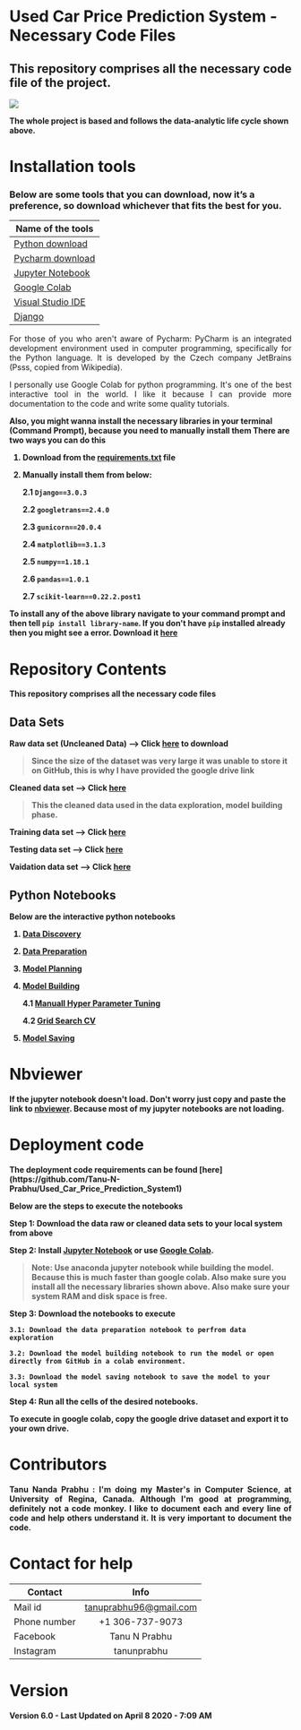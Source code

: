 # Used Car Price Prediction System - Necessary Code Files 

## This repository comprises all the necessary code file of the project.

<img src = "https://i.imgur.com/aJMp43P.png">

<b align = "justify"> The whole project is based and follows the data-analytic life cycle shown above.</b>


# Installation tools

### Below are some tools that you can download, now it’s a preference, so download whichever that fits the best for you.

| Name of the tools | 
| ------------- |
|[Python download](https://www.python.org/downloads/)|
|[Pycharm download](https://www.jetbrains.com/pycharm/download/#section=windows)|
|[Jupyter Notebook](https://jupyter.org/install)|
|[Google Colab](https://colab.research.google.com/notebooks/welcome.ipynb)|
|[Visual Studio IDE](https://code.visualstudio.com/)|
|[Django](https://www.djangoproject.com/)|



<p align="justify"> For those of you who aren't aware of Pycharm: PyCharm is an integrated development environment used in computer programming, specifically for the Python language. It is developed by the Czech company JetBrains (Psss, copied from Wikipedia).</p>

<p align = "justify">I personally use Google Colab for python programming. It's one of the best interactive tool in the world. I like it because I can provide more documentation to the code and write some quality tutorials.</p>

<b>Also, you might wanna install the necessary libraries in your terminal (Command Prompt), because you need to manually install them<b>
There are two ways you can do this
1. Download from the [requirements.txt](https://github.com/Tanu-N-Prabhu/Used_Car_Price_Prediction_System1/blob/master/requirements.txt) file 
  
2. Manually install them from below:

    2.1 `Django==3.0.3`
    
    2.2 `googletrans==2.4.0`
    
    2.3 `gunicorn==20.0.4`
    
    2.4 `matplotlib==3.1.3`
    
    2.5 `numpy==1.18.1`
    
    2.6 `pandas==1.0.1`
    
    2.7 `scikit-learn==0.22.2.post1`
    
To install any of the above library navigate to your command prompt and then tell `pip install library-name`. If you don't have `pip` installed already then you might see a error. Download it [here](https://pypi.org/project/pip/)



# Repository Contents

<b>This repository comprises all the necessary code files</b>

## Data Sets

Raw data set (Uncleaned Data) --> Click [here](https://drive.google.com/open?id=10uHx8frC71x5cpAPEcyUwjRzW5fJe4GU) to download
> Since the size of the dataset was very large it was unable to store it on GitHub, this is why I have provided the google drive link

Cleaned data set --> Click [here](https://github.com/Tanu-N-Prabhu/UsedCarPricePredictionSystem-Files/tree/master/Cleaned%20Dataset)
> This the cleaned data used in the data exploration, model building phase. 

Training data set --> Click [here](https://github.com/Tanu-N-Prabhu/UsedCarPricePredictionSystem-Files/tree/master/Testing%20set)

Testing data set --> Click [here](https://github.com/Tanu-N-Prabhu/UsedCarPricePredictionSystem-Files/tree/master/Testing%20set)

Vaidation data set --> Click [here](https://github.com/Tanu-N-Prabhu/UsedCarPricePredictionSystem-Files/tree/master/Validation%20set)

## Python Notebooks
Below are the interactive python notebooks

1. [Data Discovery](https://github.com/Tanu-N-Prabhu/UsedCarPricePredictionSystem-Files/blob/master/Discovery.ipynb)

2. [Data Preparation](https://github.com/Tanu-N-Prabhu/UsedCarPricePredictionSystem-Files/blob/master/Data_Preparation.ipynb)

3. [Model Planning](https://github.com/Tanu-N-Prabhu/UsedCarPricePredictionSystem-Files/blob/master/Model_Planning.ipynb)

4. [Model Building](https://github.com/Tanu-N-Prabhu/UsedCarPricePredictionSystem-Files/blob/master/Model_Building.ipynb)

    4.1 [Manuall Hyper Parameter Tuning](https://github.com/Tanu-N-Prabhu/UsedCarPricePredictionSystem-Files/blob/master/Random_Forest_Manual_tuning_of_parameters.ipynb)
    
    4.2 [Grid Search CV](https://github.com/Tanu-N-Prabhu/UsedCarPricePredictionSystem-Files/blob/master/Random_Forest_Using_Grid_Search_CV.ipynb)

5. [Model Saving](https://github.com/Tanu-N-Prabhu/UsedCarPricePredictionSystem-Files/blob/master/Model_Saving.ipynb)


# Nbviewer

<b align = "justify">If the jupyter notebook doesn't load. Don't worry just copy and paste the link to [nbviewer](https://nbviewer.jupyter.org). Because most of my jupyter notebooks are not loading.</b>

# Deployment code
 
<p> The deployment code requirements can be found [here](https://github.com/Tanu-N-Prabhu/Used_Car_Price_Prediction_System1)

Below are the steps to execute the notebooks

Step 1: Download the data raw or cleaned data sets to your local system from above

Step 2: Install [Jupyter Notebook](https://jupyter.org/) or use [Google Colab](https://colab.research.google.com/).
> Note: Use anaconda jupyter notebook while building the model. Because this is much faster than google colab. Also make sure you install all the necessary libraries shown above. Also make sure your system RAM and disk space is free.

Step 3: Download the notebooks to execute

    3.1: Download the data preparation notebook to perfrom data exploration
    
    3.2: Download the model building notebook to run the model or open directly from GitHub in a colab environment.
    
    3.3: Download the model saving notebook to save the model to your local system

Step 4: Run all the cells of the desired notebooks.

To execute in google colab, copy the google drive dataset and export it to your own drive.

# Contributors

<p align="justify"> Tanu Nanda Prabhu : I'm doing my Master's in Computer Science, at University of Regina, Canada. Although I'm good at programming, definitely not a code monkey. I like to document each and every line of code and help others understand it. It is very important to document the code.</p>


# Contact for help

| Contact        | Info           | 
| ------------- |:-------------:|
| Mail id      | tanuprabhu96@gmail.com  | 
| Phone number        | +1 306-737-9073              |   
| Facebook       | Tanu N Prabhu      |    
| Instagram      | tanunprabhu   |

# Version

<b> Version 6.0 - Last Updated on April 8 2020 - 7:09 AM <b>



